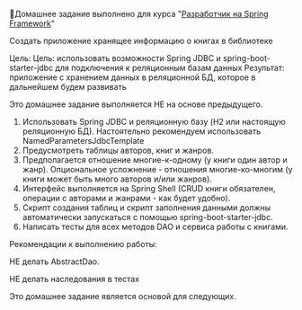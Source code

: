 🔖Домашнее задание выполнено для курса "[Разработчик на Spring Framework](https://otus.ru/lessons/javaspring/)"

Создать приложение хранящее информацию о книгах в библиотеке

Цель:
Цель: использовать возможности Spring JDBC и spring-boot-starter-jdbc для подключения к реляционным базам данных Результат:
приложение с хранением данных в реляционной БД, которое в дальнейшем будем развивать

Это домашнее задание выполняется НЕ на основе предыдущего.

1. Использовать Spring JDBC и реляционную базу (H2 или настоящую реляционную БД). Настоятельно рекомендуем использовать
   NamedParametersJdbcTemplate
2. Предусмотреть таблицы авторов, книг и жанров.
3. Предполагается отношение многие-к-одному (у книги один автор и жанр). Опциональное усложнение - отношения многие-ко-многим (у
   книги может быть много авторов и/или жанров).
4. Интерфейс выполняется на Spring Shell (CRUD книги обязателен, операции с авторами и жанрами - как будет удобно).
5. Скрипт создания таблиц и скрипт заполнения данными должны автоматически запускаться с помощью spring-boot-starter-jdbc.
6. Написать тесты для всех методов DAO и сервиса работы с книгами.

Рекомендации к выполнению работы:

НЕ делать AbstractDao.

НЕ делать наследования в тестах

Это домашнее задание является основой для следующих.
